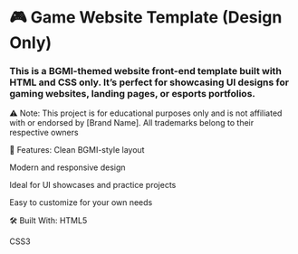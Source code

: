 # 🎮 Game Website Template (Design Only)

### This is a BGMI-themed website front-end template built with HTML and CSS only. It’s perfect for showcasing UI designs for gaming websites, landing pages, or esports portfolios.

⚠️ Note: This project is for educational purposes only and is not affiliated with or endorsed by [Brand Name]. All trademarks belong to their respective owners

🧩 Features:
Clean BGMI-style layout

Modern and responsive design

Ideal for UI showcases and practice projects

Easy to customize for your own needs

🛠️ Built With:
HTML5

CSS3




